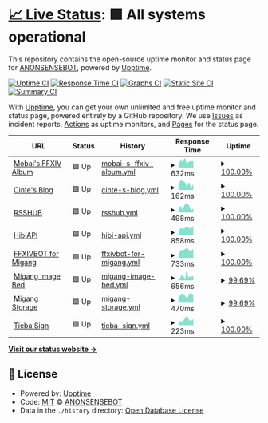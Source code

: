 # [📈 Live Status](https://uptime.cinte.cc): <!--live status--> **🟩 All systems operational**

This repository contains the open-source uptime monitor and status page for [ANONSENSEBOT](https://uptime.cinte.cc), powered by [Upptime](https://github.com/upptime/upptime).

[![Uptime CI](https://github.com/ANONSENSEBOT/uptime/workflows/Uptime%20CI/badge.svg)](https://github.com/ANONSENSEBOT/uptime/actions?query=workflow%3A%22Uptime+CI%22)
[![Response Time CI](https://github.com/ANONSENSEBOT/uptime/workflows/Response%20Time%20CI/badge.svg)](https://github.com/ANONSENSEBOT/uptime/actions?query=workflow%3A%22Response+Time+CI%22)
[![Graphs CI](https://github.com/ANONSENSEBOT/uptime/workflows/Graphs%20CI/badge.svg)](https://github.com/ANONSENSEBOT/uptime/actions?query=workflow%3A%22Graphs+CI%22)
[![Static Site CI](https://github.com/ANONSENSEBOT/uptime/workflows/Static%20Site%20CI/badge.svg)](https://github.com/ANONSENSEBOT/uptime/actions?query=workflow%3A%22Static+Site+CI%22)
[![Summary CI](https://github.com/ANONSENSEBOT/uptime/workflows/Summary%20CI/badge.svg)](https://github.com/ANONSENSEBOT/uptime/actions?query=workflow%3A%22Summary+CI%22)

With [Upptime](https://upptime.js.org), you can get your own unlimited and free uptime monitor and status page, powered entirely by a GitHub repository. We use [Issues](https://github.com/ANONSENSEBOT/uptime/issues) as incident reports, [Actions](https://github.com/ANONSENSEBOT/uptime/actions) as uptime monitors, and [Pages](https://uptime.cinte.cc) for the status page.

<!--start: status pages-->
<!-- This summary is generated by Upptime (https://github.com/upptime/upptime) -->
<!-- Do not edit this manually, your changes will be overwritten -->
<!-- prettier-ignore -->
| URL | Status | History | Response Time | Uptime |
| --- | ------ | ------- | ------------- | ------ |
| <img alt="" src="https://favicons.githubusercontent.com/xyuki.com" height="13"> [Mobai's FFXIV Album](https://xyuki.com) | 🟩 Up | [mobai-s-ffxiv-album.yml](https://github.com/ANONSENSEBOT/uptime/commits/HEAD/history/mobai-s-ffxiv-album.yml) | <details><summary><img alt="Response time graph" src="./graphs/mobai-s-ffxiv-album/response-time-week.png" height="20"> 632ms</summary><br><a href="https://uptime.cinte.cc/history/mobai-s-ffxiv-album"><img alt="Response time 590" src="https://img.shields.io/endpoint?url=https%3A%2F%2Fraw.githubusercontent.com%2FANONSENSEBOT%2Fuptime%2FHEAD%2Fapi%2Fmobai-s-ffxiv-album%2Fresponse-time.json"></a><br><a href="https://uptime.cinte.cc/history/mobai-s-ffxiv-album"><img alt="24-hour response time 627" src="https://img.shields.io/endpoint?url=https%3A%2F%2Fraw.githubusercontent.com%2FANONSENSEBOT%2Fuptime%2FHEAD%2Fapi%2Fmobai-s-ffxiv-album%2Fresponse-time-day.json"></a><br><a href="https://uptime.cinte.cc/history/mobai-s-ffxiv-album"><img alt="7-day response time 632" src="https://img.shields.io/endpoint?url=https%3A%2F%2Fraw.githubusercontent.com%2FANONSENSEBOT%2Fuptime%2FHEAD%2Fapi%2Fmobai-s-ffxiv-album%2Fresponse-time-week.json"></a><br><a href="https://uptime.cinte.cc/history/mobai-s-ffxiv-album"><img alt="30-day response time 616" src="https://img.shields.io/endpoint?url=https%3A%2F%2Fraw.githubusercontent.com%2FANONSENSEBOT%2Fuptime%2FHEAD%2Fapi%2Fmobai-s-ffxiv-album%2Fresponse-time-month.json"></a><br><a href="https://uptime.cinte.cc/history/mobai-s-ffxiv-album"><img alt="1-year response time 585" src="https://img.shields.io/endpoint?url=https%3A%2F%2Fraw.githubusercontent.com%2FANONSENSEBOT%2Fuptime%2FHEAD%2Fapi%2Fmobai-s-ffxiv-album%2Fresponse-time-year.json"></a></details> | <details><summary><a href="https://uptime.cinte.cc/history/mobai-s-ffxiv-album">100.00%</a></summary><a href="https://uptime.cinte.cc/history/mobai-s-ffxiv-album"><img alt="All-time uptime 99.62%" src="https://img.shields.io/endpoint?url=https%3A%2F%2Fraw.githubusercontent.com%2FANONSENSEBOT%2Fuptime%2FHEAD%2Fapi%2Fmobai-s-ffxiv-album%2Fuptime.json"></a><br><a href="https://uptime.cinte.cc/history/mobai-s-ffxiv-album"><img alt="24-hour uptime 100.00%" src="https://img.shields.io/endpoint?url=https%3A%2F%2Fraw.githubusercontent.com%2FANONSENSEBOT%2Fuptime%2FHEAD%2Fapi%2Fmobai-s-ffxiv-album%2Fuptime-day.json"></a><br><a href="https://uptime.cinte.cc/history/mobai-s-ffxiv-album"><img alt="7-day uptime 100.00%" src="https://img.shields.io/endpoint?url=https%3A%2F%2Fraw.githubusercontent.com%2FANONSENSEBOT%2Fuptime%2FHEAD%2Fapi%2Fmobai-s-ffxiv-album%2Fuptime-week.json"></a><br><a href="https://uptime.cinte.cc/history/mobai-s-ffxiv-album"><img alt="30-day uptime 99.69%" src="https://img.shields.io/endpoint?url=https%3A%2F%2Fraw.githubusercontent.com%2FANONSENSEBOT%2Fuptime%2FHEAD%2Fapi%2Fmobai-s-ffxiv-album%2Fuptime-month.json"></a><br><a href="https://uptime.cinte.cc/history/mobai-s-ffxiv-album"><img alt="1-year uptime 99.52%" src="https://img.shields.io/endpoint?url=https%3A%2F%2Fraw.githubusercontent.com%2FANONSENSEBOT%2Fuptime%2FHEAD%2Fapi%2Fmobai-s-ffxiv-album%2Fuptime-year.json"></a></details>
| <img alt="" src="https://favicons.githubusercontent.com/blog.cinte.cc" height="13"> [Cinte's Blog](https://blog.cinte.cc) | 🟩 Up | [cinte-s-blog.yml](https://github.com/ANONSENSEBOT/uptime/commits/HEAD/history/cinte-s-blog.yml) | <details><summary><img alt="Response time graph" src="./graphs/cinte-s-blog/response-time-week.png" height="20"> 162ms</summary><br><a href="https://uptime.cinte.cc/history/cinte-s-blog"><img alt="Response time 181" src="https://img.shields.io/endpoint?url=https%3A%2F%2Fraw.githubusercontent.com%2FANONSENSEBOT%2Fuptime%2FHEAD%2Fapi%2Fcinte-s-blog%2Fresponse-time.json"></a><br><a href="https://uptime.cinte.cc/history/cinte-s-blog"><img alt="24-hour response time 149" src="https://img.shields.io/endpoint?url=https%3A%2F%2Fraw.githubusercontent.com%2FANONSENSEBOT%2Fuptime%2FHEAD%2Fapi%2Fcinte-s-blog%2Fresponse-time-day.json"></a><br><a href="https://uptime.cinte.cc/history/cinte-s-blog"><img alt="7-day response time 162" src="https://img.shields.io/endpoint?url=https%3A%2F%2Fraw.githubusercontent.com%2FANONSENSEBOT%2Fuptime%2FHEAD%2Fapi%2Fcinte-s-blog%2Fresponse-time-week.json"></a><br><a href="https://uptime.cinte.cc/history/cinte-s-blog"><img alt="30-day response time 169" src="https://img.shields.io/endpoint?url=https%3A%2F%2Fraw.githubusercontent.com%2FANONSENSEBOT%2Fuptime%2FHEAD%2Fapi%2Fcinte-s-blog%2Fresponse-time-month.json"></a><br><a href="https://uptime.cinte.cc/history/cinte-s-blog"><img alt="1-year response time 191" src="https://img.shields.io/endpoint?url=https%3A%2F%2Fraw.githubusercontent.com%2FANONSENSEBOT%2Fuptime%2FHEAD%2Fapi%2Fcinte-s-blog%2Fresponse-time-year.json"></a></details> | <details><summary><a href="https://uptime.cinte.cc/history/cinte-s-blog">100.00%</a></summary><a href="https://uptime.cinte.cc/history/cinte-s-blog"><img alt="All-time uptime 100.00%" src="https://img.shields.io/endpoint?url=https%3A%2F%2Fraw.githubusercontent.com%2FANONSENSEBOT%2Fuptime%2FHEAD%2Fapi%2Fcinte-s-blog%2Fuptime.json"></a><br><a href="https://uptime.cinte.cc/history/cinte-s-blog"><img alt="24-hour uptime 100.00%" src="https://img.shields.io/endpoint?url=https%3A%2F%2Fraw.githubusercontent.com%2FANONSENSEBOT%2Fuptime%2FHEAD%2Fapi%2Fcinte-s-blog%2Fuptime-day.json"></a><br><a href="https://uptime.cinte.cc/history/cinte-s-blog"><img alt="7-day uptime 100.00%" src="https://img.shields.io/endpoint?url=https%3A%2F%2Fraw.githubusercontent.com%2FANONSENSEBOT%2Fuptime%2FHEAD%2Fapi%2Fcinte-s-blog%2Fuptime-week.json"></a><br><a href="https://uptime.cinte.cc/history/cinte-s-blog"><img alt="30-day uptime 100.00%" src="https://img.shields.io/endpoint?url=https%3A%2F%2Fraw.githubusercontent.com%2FANONSENSEBOT%2Fuptime%2FHEAD%2Fapi%2Fcinte-s-blog%2Fuptime-month.json"></a><br><a href="https://uptime.cinte.cc/history/cinte-s-blog"><img alt="1-year uptime 100.00%" src="https://img.shields.io/endpoint?url=https%3A%2F%2Fraw.githubusercontent.com%2FANONSENSEBOT%2Fuptime%2FHEAD%2Fapi%2Fcinte-s-blog%2Fuptime-year.json"></a></details>
| <img alt="" src="https://favicons.githubusercontent.com/rsshub.cinte.cc" height="13"> [RSSHUB](https://rsshub.cinte.cc) | 🟩 Up | [rsshub.yml](https://github.com/ANONSENSEBOT/uptime/commits/HEAD/history/rsshub.yml) | <details><summary><img alt="Response time graph" src="./graphs/rsshub/response-time-week.png" height="20"> 498ms</summary><br><a href="https://uptime.cinte.cc/history/rsshub"><img alt="Response time 648" src="https://img.shields.io/endpoint?url=https%3A%2F%2Fraw.githubusercontent.com%2FANONSENSEBOT%2Fuptime%2FHEAD%2Fapi%2Frsshub%2Fresponse-time.json"></a><br><a href="https://uptime.cinte.cc/history/rsshub"><img alt="24-hour response time 355" src="https://img.shields.io/endpoint?url=https%3A%2F%2Fraw.githubusercontent.com%2FANONSENSEBOT%2Fuptime%2FHEAD%2Fapi%2Frsshub%2Fresponse-time-day.json"></a><br><a href="https://uptime.cinte.cc/history/rsshub"><img alt="7-day response time 498" src="https://img.shields.io/endpoint?url=https%3A%2F%2Fraw.githubusercontent.com%2FANONSENSEBOT%2Fuptime%2FHEAD%2Fapi%2Frsshub%2Fresponse-time-week.json"></a><br><a href="https://uptime.cinte.cc/history/rsshub"><img alt="30-day response time 574" src="https://img.shields.io/endpoint?url=https%3A%2F%2Fraw.githubusercontent.com%2FANONSENSEBOT%2Fuptime%2FHEAD%2Fapi%2Frsshub%2Fresponse-time-month.json"></a><br><a href="https://uptime.cinte.cc/history/rsshub"><img alt="1-year response time 653" src="https://img.shields.io/endpoint?url=https%3A%2F%2Fraw.githubusercontent.com%2FANONSENSEBOT%2Fuptime%2FHEAD%2Fapi%2Frsshub%2Fresponse-time-year.json"></a></details> | <details><summary><a href="https://uptime.cinte.cc/history/rsshub">100.00%</a></summary><a href="https://uptime.cinte.cc/history/rsshub"><img alt="All-time uptime 99.47%" src="https://img.shields.io/endpoint?url=https%3A%2F%2Fraw.githubusercontent.com%2FANONSENSEBOT%2Fuptime%2FHEAD%2Fapi%2Frsshub%2Fuptime.json"></a><br><a href="https://uptime.cinte.cc/history/rsshub"><img alt="24-hour uptime 100.00%" src="https://img.shields.io/endpoint?url=https%3A%2F%2Fraw.githubusercontent.com%2FANONSENSEBOT%2Fuptime%2FHEAD%2Fapi%2Frsshub%2Fuptime-day.json"></a><br><a href="https://uptime.cinte.cc/history/rsshub"><img alt="7-day uptime 100.00%" src="https://img.shields.io/endpoint?url=https%3A%2F%2Fraw.githubusercontent.com%2FANONSENSEBOT%2Fuptime%2FHEAD%2Fapi%2Frsshub%2Fuptime-week.json"></a><br><a href="https://uptime.cinte.cc/history/rsshub"><img alt="30-day uptime 99.60%" src="https://img.shields.io/endpoint?url=https%3A%2F%2Fraw.githubusercontent.com%2FANONSENSEBOT%2Fuptime%2FHEAD%2Fapi%2Frsshub%2Fuptime-month.json"></a><br><a href="https://uptime.cinte.cc/history/rsshub"><img alt="1-year uptime 99.91%" src="https://img.shields.io/endpoint?url=https%3A%2F%2Fraw.githubusercontent.com%2FANONSENSEBOT%2Fuptime%2FHEAD%2Fapi%2Frsshub%2Fuptime-year.json"></a></details>
| <img alt="" src="https://favicons.githubusercontent.com/hibiapi.cinte.cc" height="13"> [HibiAPI](https://hibiapi.cinte.cc) | 🟩 Up | [hibi-api.yml](https://github.com/ANONSENSEBOT/uptime/commits/HEAD/history/hibi-api.yml) | <details><summary><img alt="Response time graph" src="./graphs/hibi-api/response-time-week.png" height="20"> 858ms</summary><br><a href="https://uptime.cinte.cc/history/hibi-api"><img alt="Response time 958" src="https://img.shields.io/endpoint?url=https%3A%2F%2Fraw.githubusercontent.com%2FANONSENSEBOT%2Fuptime%2FHEAD%2Fapi%2Fhibi-api%2Fresponse-time.json"></a><br><a href="https://uptime.cinte.cc/history/hibi-api"><img alt="24-hour response time 1062" src="https://img.shields.io/endpoint?url=https%3A%2F%2Fraw.githubusercontent.com%2FANONSENSEBOT%2Fuptime%2FHEAD%2Fapi%2Fhibi-api%2Fresponse-time-day.json"></a><br><a href="https://uptime.cinte.cc/history/hibi-api"><img alt="7-day response time 858" src="https://img.shields.io/endpoint?url=https%3A%2F%2Fraw.githubusercontent.com%2FANONSENSEBOT%2Fuptime%2FHEAD%2Fapi%2Fhibi-api%2Fresponse-time-week.json"></a><br><a href="https://uptime.cinte.cc/history/hibi-api"><img alt="30-day response time 766" src="https://img.shields.io/endpoint?url=https%3A%2F%2Fraw.githubusercontent.com%2FANONSENSEBOT%2Fuptime%2FHEAD%2Fapi%2Fhibi-api%2Fresponse-time-month.json"></a><br><a href="https://uptime.cinte.cc/history/hibi-api"><img alt="1-year response time 878" src="https://img.shields.io/endpoint?url=https%3A%2F%2Fraw.githubusercontent.com%2FANONSENSEBOT%2Fuptime%2FHEAD%2Fapi%2Fhibi-api%2Fresponse-time-year.json"></a></details> | <details><summary><a href="https://uptime.cinte.cc/history/hibi-api">100.00%</a></summary><a href="https://uptime.cinte.cc/history/hibi-api"><img alt="All-time uptime 99.90%" src="https://img.shields.io/endpoint?url=https%3A%2F%2Fraw.githubusercontent.com%2FANONSENSEBOT%2Fuptime%2FHEAD%2Fapi%2Fhibi-api%2Fuptime.json"></a><br><a href="https://uptime.cinte.cc/history/hibi-api"><img alt="24-hour uptime 100.00%" src="https://img.shields.io/endpoint?url=https%3A%2F%2Fraw.githubusercontent.com%2FANONSENSEBOT%2Fuptime%2FHEAD%2Fapi%2Fhibi-api%2Fuptime-day.json"></a><br><a href="https://uptime.cinte.cc/history/hibi-api"><img alt="7-day uptime 100.00%" src="https://img.shields.io/endpoint?url=https%3A%2F%2Fraw.githubusercontent.com%2FANONSENSEBOT%2Fuptime%2FHEAD%2Fapi%2Fhibi-api%2Fuptime-week.json"></a><br><a href="https://uptime.cinte.cc/history/hibi-api"><img alt="30-day uptime 99.61%" src="https://img.shields.io/endpoint?url=https%3A%2F%2Fraw.githubusercontent.com%2FANONSENSEBOT%2Fuptime%2FHEAD%2Fapi%2Fhibi-api%2Fuptime-month.json"></a><br><a href="https://uptime.cinte.cc/history/hibi-api"><img alt="1-year uptime 99.91%" src="https://img.shields.io/endpoint?url=https%3A%2F%2Fraw.githubusercontent.com%2FANONSENSEBOT%2Fuptime%2FHEAD%2Fapi%2Fhibi-api%2Fuptime-year.json"></a></details>
| <img alt="" src="https://favicons.githubusercontent.com/bot.cinte.cc" height="13"> [FFXIVBOT for Migang](https://bot.cinte.cc) | 🟩 Up | [ffxivbot-for-migang.yml](https://github.com/ANONSENSEBOT/uptime/commits/HEAD/history/ffxivbot-for-migang.yml) | <details><summary><img alt="Response time graph" src="./graphs/ffxivbot-for-migang/response-time-week.png" height="20"> 733ms</summary><br><a href="https://uptime.cinte.cc/history/ffxivbot-for-migang"><img alt="Response time 790" src="https://img.shields.io/endpoint?url=https%3A%2F%2Fraw.githubusercontent.com%2FANONSENSEBOT%2Fuptime%2FHEAD%2Fapi%2Fffxivbot-for-migang%2Fresponse-time.json"></a><br><a href="https://uptime.cinte.cc/history/ffxivbot-for-migang"><img alt="24-hour response time 787" src="https://img.shields.io/endpoint?url=https%3A%2F%2Fraw.githubusercontent.com%2FANONSENSEBOT%2Fuptime%2FHEAD%2Fapi%2Fffxivbot-for-migang%2Fresponse-time-day.json"></a><br><a href="https://uptime.cinte.cc/history/ffxivbot-for-migang"><img alt="7-day response time 733" src="https://img.shields.io/endpoint?url=https%3A%2F%2Fraw.githubusercontent.com%2FANONSENSEBOT%2Fuptime%2FHEAD%2Fapi%2Fffxivbot-for-migang%2Fresponse-time-week.json"></a><br><a href="https://uptime.cinte.cc/history/ffxivbot-for-migang"><img alt="30-day response time 770" src="https://img.shields.io/endpoint?url=https%3A%2F%2Fraw.githubusercontent.com%2FANONSENSEBOT%2Fuptime%2FHEAD%2Fapi%2Fffxivbot-for-migang%2Fresponse-time-month.json"></a><br><a href="https://uptime.cinte.cc/history/ffxivbot-for-migang"><img alt="1-year response time 783" src="https://img.shields.io/endpoint?url=https%3A%2F%2Fraw.githubusercontent.com%2FANONSENSEBOT%2Fuptime%2FHEAD%2Fapi%2Fffxivbot-for-migang%2Fresponse-time-year.json"></a></details> | <details><summary><a href="https://uptime.cinte.cc/history/ffxivbot-for-migang">100.00%</a></summary><a href="https://uptime.cinte.cc/history/ffxivbot-for-migang"><img alt="All-time uptime 99.91%" src="https://img.shields.io/endpoint?url=https%3A%2F%2Fraw.githubusercontent.com%2FANONSENSEBOT%2Fuptime%2FHEAD%2Fapi%2Fffxivbot-for-migang%2Fuptime.json"></a><br><a href="https://uptime.cinte.cc/history/ffxivbot-for-migang"><img alt="24-hour uptime 100.00%" src="https://img.shields.io/endpoint?url=https%3A%2F%2Fraw.githubusercontent.com%2FANONSENSEBOT%2Fuptime%2FHEAD%2Fapi%2Fffxivbot-for-migang%2Fuptime-day.json"></a><br><a href="https://uptime.cinte.cc/history/ffxivbot-for-migang"><img alt="7-day uptime 100.00%" src="https://img.shields.io/endpoint?url=https%3A%2F%2Fraw.githubusercontent.com%2FANONSENSEBOT%2Fuptime%2FHEAD%2Fapi%2Fffxivbot-for-migang%2Fuptime-week.json"></a><br><a href="https://uptime.cinte.cc/history/ffxivbot-for-migang"><img alt="30-day uptime 99.88%" src="https://img.shields.io/endpoint?url=https%3A%2F%2Fraw.githubusercontent.com%2FANONSENSEBOT%2Fuptime%2FHEAD%2Fapi%2Fffxivbot-for-migang%2Fuptime-month.json"></a><br><a href="https://uptime.cinte.cc/history/ffxivbot-for-migang"><img alt="1-year uptime 99.95%" src="https://img.shields.io/endpoint?url=https%3A%2F%2Fraw.githubusercontent.com%2FANONSENSEBOT%2Fuptime%2FHEAD%2Fapi%2Fffxivbot-for-migang%2Fuptime-year.json"></a></details>
| <img alt="" src="https://favicons.githubusercontent.com/image.cinte.cc" height="13"> [Migang Image Bed](https://image.cinte.cc) | 🟩 Up | [migang-image-bed.yml](https://github.com/ANONSENSEBOT/uptime/commits/HEAD/history/migang-image-bed.yml) | <details><summary><img alt="Response time graph" src="./graphs/migang-image-bed/response-time-week.png" height="20"> 656ms</summary><br><a href="https://uptime.cinte.cc/history/migang-image-bed"><img alt="Response time 568" src="https://img.shields.io/endpoint?url=https%3A%2F%2Fraw.githubusercontent.com%2FANONSENSEBOT%2Fuptime%2FHEAD%2Fapi%2Fmigang-image-bed%2Fresponse-time.json"></a><br><a href="https://uptime.cinte.cc/history/migang-image-bed"><img alt="24-hour response time 698" src="https://img.shields.io/endpoint?url=https%3A%2F%2Fraw.githubusercontent.com%2FANONSENSEBOT%2Fuptime%2FHEAD%2Fapi%2Fmigang-image-bed%2Fresponse-time-day.json"></a><br><a href="https://uptime.cinte.cc/history/migang-image-bed"><img alt="7-day response time 656" src="https://img.shields.io/endpoint?url=https%3A%2F%2Fraw.githubusercontent.com%2FANONSENSEBOT%2Fuptime%2FHEAD%2Fapi%2Fmigang-image-bed%2Fresponse-time-week.json"></a><br><a href="https://uptime.cinte.cc/history/migang-image-bed"><img alt="30-day response time 555" src="https://img.shields.io/endpoint?url=https%3A%2F%2Fraw.githubusercontent.com%2FANONSENSEBOT%2Fuptime%2FHEAD%2Fapi%2Fmigang-image-bed%2Fresponse-time-month.json"></a><br><a href="https://uptime.cinte.cc/history/migang-image-bed"><img alt="1-year response time 578" src="https://img.shields.io/endpoint?url=https%3A%2F%2Fraw.githubusercontent.com%2FANONSENSEBOT%2Fuptime%2FHEAD%2Fapi%2Fmigang-image-bed%2Fresponse-time-year.json"></a></details> | <details><summary><a href="https://uptime.cinte.cc/history/migang-image-bed">99.69%</a></summary><a href="https://uptime.cinte.cc/history/migang-image-bed"><img alt="All-time uptime 99.87%" src="https://img.shields.io/endpoint?url=https%3A%2F%2Fraw.githubusercontent.com%2FANONSENSEBOT%2Fuptime%2FHEAD%2Fapi%2Fmigang-image-bed%2Fuptime.json"></a><br><a href="https://uptime.cinte.cc/history/migang-image-bed"><img alt="24-hour uptime 100.00%" src="https://img.shields.io/endpoint?url=https%3A%2F%2Fraw.githubusercontent.com%2FANONSENSEBOT%2Fuptime%2FHEAD%2Fapi%2Fmigang-image-bed%2Fuptime-day.json"></a><br><a href="https://uptime.cinte.cc/history/migang-image-bed"><img alt="7-day uptime 99.69%" src="https://img.shields.io/endpoint?url=https%3A%2F%2Fraw.githubusercontent.com%2FANONSENSEBOT%2Fuptime%2FHEAD%2Fapi%2Fmigang-image-bed%2Fuptime-week.json"></a><br><a href="https://uptime.cinte.cc/history/migang-image-bed"><img alt="30-day uptime 99.66%" src="https://img.shields.io/endpoint?url=https%3A%2F%2Fraw.githubusercontent.com%2FANONSENSEBOT%2Fuptime%2FHEAD%2Fapi%2Fmigang-image-bed%2Fuptime-month.json"></a><br><a href="https://uptime.cinte.cc/history/migang-image-bed"><img alt="1-year uptime 99.85%" src="https://img.shields.io/endpoint?url=https%3A%2F%2Fraw.githubusercontent.com%2FANONSENSEBOT%2Fuptime%2FHEAD%2Fapi%2Fmigang-image-bed%2Fuptime-year.json"></a></details>
| <img alt="" src="https://favicons.githubusercontent.com/drive.cinte.cc" height="13"> [Migang Storage](https://drive.cinte.cc) | 🟩 Up | [migang-storage.yml](https://github.com/ANONSENSEBOT/uptime/commits/HEAD/history/migang-storage.yml) | <details><summary><img alt="Response time graph" src="./graphs/migang-storage/response-time-week.png" height="20"> 470ms</summary><br><a href="https://uptime.cinte.cc/history/migang-storage"><img alt="Response time 477" src="https://img.shields.io/endpoint?url=https%3A%2F%2Fraw.githubusercontent.com%2FANONSENSEBOT%2Fuptime%2FHEAD%2Fapi%2Fmigang-storage%2Fresponse-time.json"></a><br><a href="https://uptime.cinte.cc/history/migang-storage"><img alt="24-hour response time 464" src="https://img.shields.io/endpoint?url=https%3A%2F%2Fraw.githubusercontent.com%2FANONSENSEBOT%2Fuptime%2FHEAD%2Fapi%2Fmigang-storage%2Fresponse-time-day.json"></a><br><a href="https://uptime.cinte.cc/history/migang-storage"><img alt="7-day response time 470" src="https://img.shields.io/endpoint?url=https%3A%2F%2Fraw.githubusercontent.com%2FANONSENSEBOT%2Fuptime%2FHEAD%2Fapi%2Fmigang-storage%2Fresponse-time-week.json"></a><br><a href="https://uptime.cinte.cc/history/migang-storage"><img alt="30-day response time 457" src="https://img.shields.io/endpoint?url=https%3A%2F%2Fraw.githubusercontent.com%2FANONSENSEBOT%2Fuptime%2FHEAD%2Fapi%2Fmigang-storage%2Fresponse-time-month.json"></a><br><a href="https://uptime.cinte.cc/history/migang-storage"><img alt="1-year response time 483" src="https://img.shields.io/endpoint?url=https%3A%2F%2Fraw.githubusercontent.com%2FANONSENSEBOT%2Fuptime%2FHEAD%2Fapi%2Fmigang-storage%2Fresponse-time-year.json"></a></details> | <details><summary><a href="https://uptime.cinte.cc/history/migang-storage">99.69%</a></summary><a href="https://uptime.cinte.cc/history/migang-storage"><img alt="All-time uptime 99.99%" src="https://img.shields.io/endpoint?url=https%3A%2F%2Fraw.githubusercontent.com%2FANONSENSEBOT%2Fuptime%2FHEAD%2Fapi%2Fmigang-storage%2Fuptime.json"></a><br><a href="https://uptime.cinte.cc/history/migang-storage"><img alt="24-hour uptime 100.00%" src="https://img.shields.io/endpoint?url=https%3A%2F%2Fraw.githubusercontent.com%2FANONSENSEBOT%2Fuptime%2FHEAD%2Fapi%2Fmigang-storage%2Fuptime-day.json"></a><br><a href="https://uptime.cinte.cc/history/migang-storage"><img alt="7-day uptime 99.69%" src="https://img.shields.io/endpoint?url=https%3A%2F%2Fraw.githubusercontent.com%2FANONSENSEBOT%2Fuptime%2FHEAD%2Fapi%2Fmigang-storage%2Fuptime-week.json"></a><br><a href="https://uptime.cinte.cc/history/migang-storage"><img alt="30-day uptime 99.93%" src="https://img.shields.io/endpoint?url=https%3A%2F%2Fraw.githubusercontent.com%2FANONSENSEBOT%2Fuptime%2FHEAD%2Fapi%2Fmigang-storage%2Fuptime-month.json"></a><br><a href="https://uptime.cinte.cc/history/migang-storage"><img alt="1-year uptime 99.99%" src="https://img.shields.io/endpoint?url=https%3A%2F%2Fraw.githubusercontent.com%2FANONSENSEBOT%2Fuptime%2FHEAD%2Fapi%2Fmigang-storage%2Fuptime-year.json"></a></details>
| <img alt="" src="https://favicons.githubusercontent.com/tieba.19980527.xyz" height="13"> [Tieba Sign](https://tieba.19980527.xyz) | 🟩 Up | [tieba-sign.yml](https://github.com/ANONSENSEBOT/uptime/commits/HEAD/history/tieba-sign.yml) | <details><summary><img alt="Response time graph" src="./graphs/tieba-sign/response-time-week.png" height="20"> 223ms</summary><br><a href="https://uptime.cinte.cc/history/tieba-sign"><img alt="Response time 291" src="https://img.shields.io/endpoint?url=https%3A%2F%2Fraw.githubusercontent.com%2FANONSENSEBOT%2Fuptime%2FHEAD%2Fapi%2Ftieba-sign%2Fresponse-time.json"></a><br><a href="https://uptime.cinte.cc/history/tieba-sign"><img alt="24-hour response time 245" src="https://img.shields.io/endpoint?url=https%3A%2F%2Fraw.githubusercontent.com%2FANONSENSEBOT%2Fuptime%2FHEAD%2Fapi%2Ftieba-sign%2Fresponse-time-day.json"></a><br><a href="https://uptime.cinte.cc/history/tieba-sign"><img alt="7-day response time 223" src="https://img.shields.io/endpoint?url=https%3A%2F%2Fraw.githubusercontent.com%2FANONSENSEBOT%2Fuptime%2FHEAD%2Fapi%2Ftieba-sign%2Fresponse-time-week.json"></a><br><a href="https://uptime.cinte.cc/history/tieba-sign"><img alt="30-day response time 251" src="https://img.shields.io/endpoint?url=https%3A%2F%2Fraw.githubusercontent.com%2FANONSENSEBOT%2Fuptime%2FHEAD%2Fapi%2Ftieba-sign%2Fresponse-time-month.json"></a><br><a href="https://uptime.cinte.cc/history/tieba-sign"><img alt="1-year response time 288" src="https://img.shields.io/endpoint?url=https%3A%2F%2Fraw.githubusercontent.com%2FANONSENSEBOT%2Fuptime%2FHEAD%2Fapi%2Ftieba-sign%2Fresponse-time-year.json"></a></details> | <details><summary><a href="https://uptime.cinte.cc/history/tieba-sign">100.00%</a></summary><a href="https://uptime.cinte.cc/history/tieba-sign"><img alt="All-time uptime 99.72%" src="https://img.shields.io/endpoint?url=https%3A%2F%2Fraw.githubusercontent.com%2FANONSENSEBOT%2Fuptime%2FHEAD%2Fapi%2Ftieba-sign%2Fuptime.json"></a><br><a href="https://uptime.cinte.cc/history/tieba-sign"><img alt="24-hour uptime 100.00%" src="https://img.shields.io/endpoint?url=https%3A%2F%2Fraw.githubusercontent.com%2FANONSENSEBOT%2Fuptime%2FHEAD%2Fapi%2Ftieba-sign%2Fuptime-day.json"></a><br><a href="https://uptime.cinte.cc/history/tieba-sign"><img alt="7-day uptime 100.00%" src="https://img.shields.io/endpoint?url=https%3A%2F%2Fraw.githubusercontent.com%2FANONSENSEBOT%2Fuptime%2FHEAD%2Fapi%2Ftieba-sign%2Fuptime-week.json"></a><br><a href="https://uptime.cinte.cc/history/tieba-sign"><img alt="30-day uptime 100.00%" src="https://img.shields.io/endpoint?url=https%3A%2F%2Fraw.githubusercontent.com%2FANONSENSEBOT%2Fuptime%2FHEAD%2Fapi%2Ftieba-sign%2Fuptime-month.json"></a><br><a href="https://uptime.cinte.cc/history/tieba-sign"><img alt="1-year uptime 99.66%" src="https://img.shields.io/endpoint?url=https%3A%2F%2Fraw.githubusercontent.com%2FANONSENSEBOT%2Fuptime%2FHEAD%2Fapi%2Ftieba-sign%2Fuptime-year.json"></a></details>

<!--end: status pages-->

[**Visit our status website →**](https://uptime.cinte.cc)

## 📄 License

- Powered by: [Upptime](https://github.com/upptime/upptime)
- Code: [MIT](./LICENSE) © [ANONSENSEBOT](https://uptime.cinte.cc)
- Data in the `./history` directory: [Open Database License](https://opendatacommons.org/licenses/odbl/1-0/)

